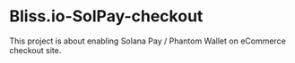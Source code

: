 # Bliss.io-SolPay-checkout
This project is about enabling Solana Pay / Phantom Wallet on eCommerce checkout site.
